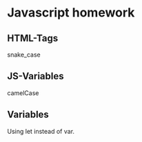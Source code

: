 # Javascript homework


## HTML-Tags 
snake_case

## JS-Variables
camelCase

## Variables
Using let instead of var. 


